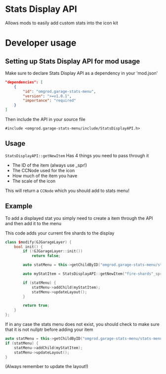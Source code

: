 # Stats Display API
Allows mods to easily add custom stats into the icon kit
# Developer usage
## Setting up Stats Display API for mod usage
Make sure to declare Stats Display API as a dependency in your 'mod.json'
```json
"dependencies": [
	{
		"id": "omgrod.garage-stats-menu",
		"version": ">=v1.0.1",
		"importance": "required"
	}
]
```

Then include the API in your source file

`#include <omgrod.garage-stats-menu/include/StatsDisplayAPI.h>`

## Usage
`StatsDisplayAPI::getNewItem` Has 4 things you need to pass through it

- The ID of the item (always use _spr!)
- The CCNode used for the icon
- How much of the item you have
- The scale of the icon

This will return a `CCNode` which you should add to stats menu!

## Example
To add a displayed stat you simply need to create a item through the API and then add it to the menu

This code adds your current fire shards to the display
```cpp
class $modify(GJGarageLayer) {
	bool init() {
		if (!GJGarageLayer::init())
			return false;

		auto statMenu = this->getChildByID("omgrod.garage-stats-menu/stats-menu");

		auto myStatItem = StatsDisplayAPI::getNewItem("fire-shards"_spr, CCSprite::createWithSpriteFrameName("fireShardSmall_001.png"), GameStatsManager::sharedState()->getStat("16"), 0.8f);

		if (statMenu) {
			statMenu->addChild(myStatItem);
			statMenu->updateLayout();
		}

		return true;
	}
};
```

If in any case the stats menu does not exist, you should check to make sure that it is not nullptr before adding your item
```cpp
auto statMenu = this->getChildByID("omgrod.garage-stats-menu/stats-menu");
if (statMenu) {
	statMenu->addChild(myStatItem);
	statMenu->updateLayout();
}
```

(Always remember to update the layout!)